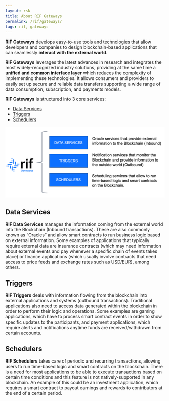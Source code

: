 ```yaml
---
layout: rsk
title: About RIF Gateways
permalink: /rif/gateways/
tags: rif, gateways
---
```



**RIF Gateways** develops easy-to-use tools and technologies that allow developers and companies to design blockchain-based applications that can seamlessly **interact with the external world**.

**RIF Gateways** leverages the latest advances in research and integrates the most widely-recognized industry solutions, providing at the same time a **unified and common interface layer** which reduces the complexity of implementing these technologies. It allows consumers and providers to easily set up secure and reliable data transfers supporting a wide range of data consumption, subscription, and payments models.

 
**RIF Gateways** is structured into 3 core services:

- [Data Services](#data-services)
- [Triggers](#triggers)
- [Schedulers](#schedulers)


![RIF Gateways Services](/assets/img/rif-gateways/rif-gateways-services.png)

## Data Services

**RIF Data Services** manages the information coming from the external world into the Blockchain (Inbound transactions). These are also commonly known as “Oracles” and allow smart contracts to run business logic based on external information. Some examples of applications that typically require external data are insurance contracts (which may need information about external events and pay whenever a specific chain of events takes place) or finance applications (which usually involve contracts that need access to price feeds and exchange rates such as USD/EUR), among others.

## Triggers

**RIF Triggers** deals with information flowing from the blockchain into external applications and systems (outbound transactions). Traditional applications also need to access data generated within the blockchain in order to perform their logic and operations. Some examples are gaming applications, which have to process smart contract events in order to show specific updates to the participants, and payment applications, which require alerts and notifications anytime funds are received/withdrawn from certain accounts.

## Schedulers

**RIF Schedulers** takes care of periodic and recurring transactions, allowing users to run time-based logic and smart contracts on the blockchain. There is a need for most applications to be able to execute transactions based on certain time conditions and this feature is not natively-supported in any blockchain. An example of this could be an investment application, which requires a smart contract to payout earnings and rewards to contributors at the end of a certain period.
